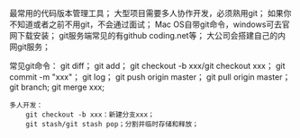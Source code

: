 最常用的代码版本管理工具；
大型项目需要多人协作开发，必须熟用git；
如果你不知道或者之前不用git，不会通过面试；
Mac OS自带git命令，windows可去官网下载安装；
git服务端常见的有github coding.net等；
大公司会搭建自己的内网git服务；

常见git命令：
    git diff；
    git add；
    git checkout -b xxx/git checkout xxx；
    git commit -m "xxx"；
    git log；
    git push origin master；
    git pull origin master；
    git branch;
    git merge xxx;

    多人开发：
        git checkout -b xxx：新建分支xxx；
        git stash/git stash pop；分割并临时存储和释放；
        

